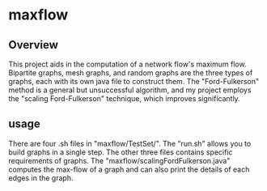 # maxflow
## Overview
This project aids in the computation of a network flow's maximum flow. Bipartite graphs, mesh graphs, and random graphs are the three types of graphs, each with its own java file to construct them.
The "Ford-Fulkerson" method is a general but unsuccessful algorithm, and my project employs the "scaling Ford-Fulkerson" technique, which improves significantly.
## usage
There are four .sh files in "maxflow/TestSet/". The "run.sh" allows you to build graphs in a single step. The other three files contains specific requirements of graphs.
The "maxflow/scalingFordFulkerson.java" computes the max-flow of a graph and can also print the details of each edges in the graph.
